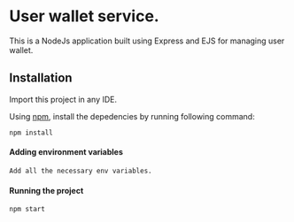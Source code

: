 # User wallet service.

This is a NodeJs application built using Express and EJS for managing user wallet.


## Installation

Import this project in any IDE.

Using [npm](https://www.npmjs.com/), install the depedencies by running following command:

```
npm install 
```

#### Adding environment variables
```
Add all the necessary env variables.
```

#### Running the project
```
npm start
```